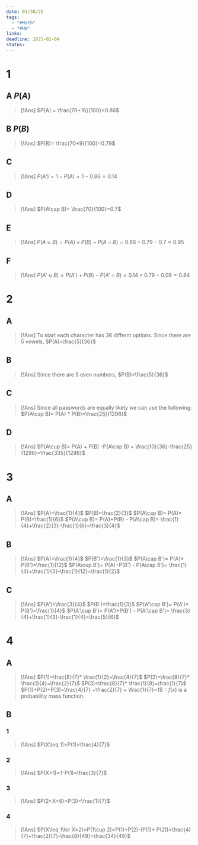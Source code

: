 ```yaml
---
date: 01/30/25
tags:
  - "#Math"
  - "#HW"
links: 
deadline: 2025-02-04
status:
---
```

# 1
## A $P(A)$
> [!Ans]
> $P(A) = \frac{70+16}{100}=0.86$

## B $P(B)$
> [!Ans]
> $P(B)= \frac{70+9}{100}=0.79$

## C
> [!Ans]
> $P(A')=1-P(A)=1-0.86=0.14$

## D
> [!Ans]
> $P(A\cap B)= \frac{70}{100}=0.7$ 

## E
> [!Ans]
> $P(A\cup B)= P(A)+P(B)-P(A\cap B)= 0.86 + 0.79 -0.7 = 0.95$

## F
> [!Ans]
> $P(A'\cup B)= P(A')+P(B)-P(A'\cap B)= 0.14+0.79-0.09 = 0.84$

# 2
## A
> [!Ans]
> To start each character has 36 differnt options.
> Since there are 5 vowels,
> $P(A)=\frac{5}{36}$

## B
> [!Ans]
> Since there are 5 even numbers,
> $P(B)=\frac{5}{36}$

## C
> [!Ans]
> Since all passwords are equally likely we can use the following:
> $P(A\cap B)= P(A) * P(B)=\frac{25}{1296}$

## D
> [!Ans]
> $P(A\cup B)= P(A) + P(B) -P(A\cap B) = \frac{10}{36}-\frac{25}{1296}=\frac{335}{1296}$

# 3
## A
> [!Ans]
> $P(A)=\frac{1}{4}$
> $P(B)=\frac{2}{3}$
> $P(A\cap B)= P(A)* P(B)=\frac{1}{6}$
> $P(A\cup B)= P(A)+P(B) - P(A\cap B)= \frac{1}{4}+\frac{2}{3}-\frac{1}{6}=\frac{3}{4}$

## B
> [!Ans]
> $P(A)=\frac{1}{4}$
> $P(B')=\frac{1}{3}$
> $P(A\cap B')= P(A)* P(B')=\frac{1}{12}$
> $P(A\cup B')= P(A)+P(B') - P(A\cap B')= \frac{1}{4}+\frac{1}{3}-\frac{1}{12}=\frac{1}{2}$

## C
> [!Ans]
> $P(A')=\frac{3}{4}$
> $P(B')=\frac{1}{3}$
> $P(A'\cap B')= P(A')* P(B')=\frac{1}{4}$
> $P(A'\cup B')= P(A')+P(B') - P(A'\cap B')= \frac{3}{4}+\frac{1}{3}-\frac{1}{4}=\frac{5}{6}$

# 4
## A
> [!Ans]
> $P(1)=\frac{8}{7}* \frac{1}{2}=\frac{4}{7}$
> $P(2)=\frac{8}{7}* \frac{1}{4}=\frac{2}{7}$
> $P(3)=\frac{8}{7}* \frac{1}{8}=\frac{1}{7}$
> $P(1)+P(2)+P(3)=\frac{4}{7} +\frac{2}{7} + \frac{1}{7}=1$
> $\therefore f(x)$ is a probability mass function.

## B
### 1
> [!Ans]
> $P(X\leq 1)=P(1)=\frac{4}{7}$

### 2
> [!Ans]
> $P(X>1)=1-P(1)=\frac{3}{7}$

### 3
> [!Ans]
> $P(2<X<6)=P(3)=\frac{1}{7}$

### 4
> [!Ans]
> $P(X\leq 1\lor X=2)=P(1\cup 2)=P(1)+P(2)-(P(1)* P(2))=\frac{4}{7}+\frac{2}{7}-\frac{8}{49}=\frac{34}{49}$

